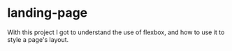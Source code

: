 # landing-page
With this project I got to understand the use of flexbox, and how to use it to style a page's layout.